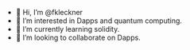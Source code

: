 - 👋 Hi, I’m @fkleckner
- 👀 I’m interested in Dapps and quantum computing.
- 🌱 I’m currently learning solidity.
- 💞️ I’m looking to collaborate on Dapps.

<!---
fkleckner/fkleckner is a ✨ special ✨ repository because its `README.md` (this file) appears on your GitHub profile.
You can click the Preview link to take a look at your changes.
--->
